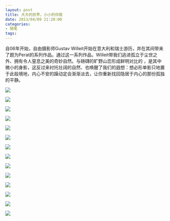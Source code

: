 ```yaml
---
layout: post
title: 大大的世界，小小的你我
date: 2013/04/09 21:20:00
categories:
- 随笔
tags:
---
```


自06年开始，自由摄影师Gustav Willeit开始在意大利和瑞士游历，并在其间带来了题为Perat的系列作品。通过这一系列作品，Willeit带我们逃进孤立于尘世之外、拥有令人窒息之美的奇妙自然。与磅礴的旷野山峦形成鲜明对比的 ，是其中微小的身影，这反过来衬托壮阔的自然、也唤醒了我们的遐想：想必形单影只地置于此般境地，内心不安的躁动定会渐渐淡去，让你重新找回隐居于内心的那份孤独的平静。

![](http://pics.naaln.com/blog/2019-01-14-091637.jpg-basicBlog)

![](http://pics.naaln.com/blog/2019-01-14-091637.jpg-basicBlog)

![](http://pics.naaln.com/blog/2019-01-14-091637.jpg-basicBlog)

![](http://pics.naaln.com/blog/2019-01-14-091637.jpg-basicBlog)

![](http://pics.naaln.com/blog/2019-01-14-091637.jpg-basicBlog)

![](http://pics.naaln.com/blog/2019-01-14-091637.jpg-basicBlog)

![](http://pics.naaln.com/blog/2019-01-14-091637.jpg-basicBlog)

![](http://pics.naaln.com/blog/2019-01-14-091637.jpg-basicBlog)

![](http://pics.naaln.com/blog/2019-01-14-091637.jpg-basicBlog)

![](http://pics.naaln.com/blog/2019-01-14-091637.jpg-basicBlog)

![](http://pics.naaln.com/blog/2019-01-14-091637.jpg-basicBlog)

![](http://pics.naaln.com/blog/2019-01-14-091637.jpg-basicBlog)

![](http://pics.naaln.com/blog/2019-01-14-091637.jpg-basicBlog)

![](http://pics.naaln.com/blog/2019-01-14-091637.jpg-basicBlog)

